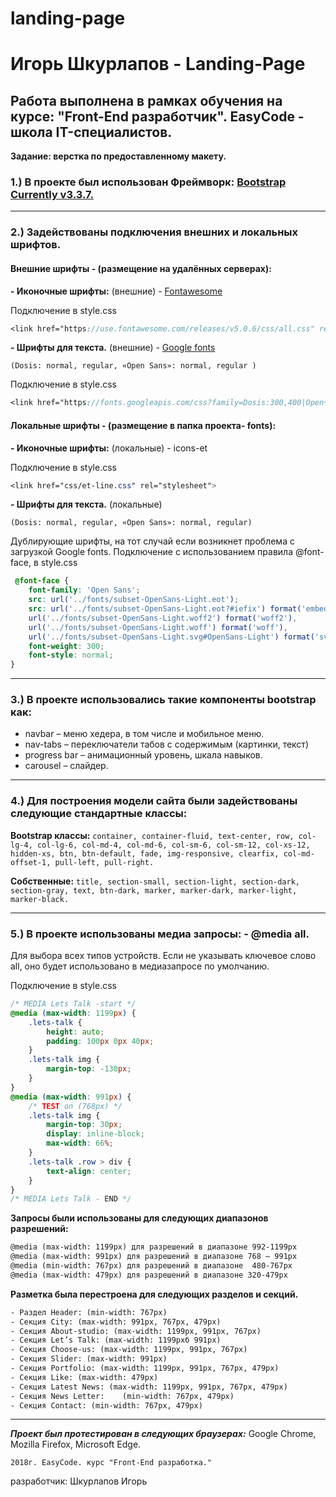 # landing-page
Игорь Шкурлапов - Landing-Page
========================
Работа выполнена в рамках обучения на курсе: "Front-End разработчик".
EasyCode - школа IT-специалистов.
-----------------------------------------
**Задание: верстка по предоставленному макету.**
### 1.) В проекте был использован Фреймворк: [Bootstrap  Currently v3.3.7.]( https://getbootstrap.com/docs/3.3/)
***
### 2.) Задействованы подключения внешних и локальных шрифтов.

#### Внешние шрифты - (размещение на удалённых серверах):

**- Иконочные шрифты:** (внешние) - [Fontawesome]( https://fontawesome.com/icons?d=gallery&m=free)

Подключение в style.css
```scss
<link href="https://use.fontawesome.com/releases/v5.0.6/css/all.css" rel="stylesheet">
```
**- Шрифты для текста.** (внешние) - [Google fonts]( https://fonts.google.com/)

`(Dosis: normal, regular, «Open Sans»: normal, regular )`

Подключение в style.css
```scss
<link href="https://fonts.googleapis.com/css?family=Dosis:300,400|Open+Sans:300,400" rel="stylesheet">
```
#### Локальные шрифты - (размещение в папка проекта- fonts):

**- Иконочные шрифты:** (локальные) - icons-et

Подключение в style.css
```scss
<link href="css/et-line.css" rel="stylesheet">
```
**- Шрифты для текста.** (локальные)

`(Dosis: normal, regular, «Open Sans»: normal, regular)`

Дублирующие шрифты, на тот случай если возникнет проблема с загрузкой Google fonts.
Подключение с использованием правила @font-face, в style.css

```scss
 @font-face {
    font-family: 'Open Sans';
    src: url('../fonts/subset-OpenSans-Light.eot');
    src: url('../fonts/subset-OpenSans-Light.eot?#iefix') format('embedded-opentype'),
    url('../fonts/subset-OpenSans-Light.woff2') format('woff2'),
    url('../fonts/subset-OpenSans-Light.woff') format('woff'),
    url('../fonts/subset-OpenSans-Light.svg#OpenSans-Light') format('svg');
    font-weight: 300;
    font-style: normal;
}
```
***
### 3.) В проекте использовались такие компоненты bootstrap как:

- navbar – меню хедера, в том числе и мобильное меню.
- nav-tabs – переключатели табов с содержимым (картинки, текст)
- progress bar – анимационный уровень, шкала навыков.
- carousel – слайдер.
***

### 4.) Для построения модели сайта были задействованы следующие  стандартные классы:

**Bootstrap классы:**
`container, container-fluid, text-center, row, col-lg-4, col-lg-6, col-md-4, col-md-6, col-sm-6, col-sm-12, col-xs-12, hidden-xs, btn, btn-default, fade, img-responsive, clearfix, col-md-offset-1, pull-left, pull-right.`

**Собственные:**
`title, section-small, section-light, section-dark, section-gray, text, btn-dark, marker, marker-dark, marker-light, marker-black.`

***
### 5.) В проекте использованы медиа запросы: - @media all.
Для выбора всех типов устройств. Если не указывать ключевое слово all, оно будет использовано в медиазапросе по умолчанию.

Подключение в style.css
```scss
/* MEDIA Lets Talk -start */
@media (max-width: 1199px) {
    .lets-talk {
        height: auto;
        padding: 100px 0px 40px;
    }
    .lets-talk img {
        margin-top: -130px;
    }
}
@media (max-width: 991px) {
    /* TEST on (768px) */
    .lets-talk img {
        margin-top: 30px;
        display: inline-block;
        max-width: 66%;
    }
    .lets-talk .row > div {
        text-align: center;
    }
}
/* MEDIA Lets Talk - END */
```
**Запросы были использованы для следующих диапазонов разрешений:**

```html
@media (max-width: 1199px) для разрешений в диапазоне 992-1199px
@media (max-width: 991px) для разрешений в диапазоне 768 – 991px
@media (min-width: 767px) для разрешений в диапазоне  480-767px
@media (max-width: 479px) для разрешений в диапазоне 320-479px
```

**Разметка была перестроена для следующих разделов и секций.**

```html
- Раздел Header: (min-width: 767px)
- Секция City: (max-width: 991px, 767px, 479px)
- Секция About-studio: (max-width: 1199px, 991px, 767px)
- Секция Let’s Talk: (max-width: 1199pxб 991px)
- Секция Choose-us: (max-width: 1199px, 991px, 767px)
- Секция Slider: (max-width: 991px)
- Секция Portfolio: (max-width: 1199px, 991px, 767px, 479px)
- Секция Like: (max-width: 479px)
- Секция Latest News: (max-width: 1199px, 991px, 767px, 479px)
- Секция News Letter: 	 (min-width: 767px, 479px)
- Секция Contact: (min-width: 767px, 479px)
```

***
***Проект был протестирован в следующих браузерах:***  Google Chrome, Mozilla Firefox, Microsoft Edge.

`2018г. EasyCode. курс "Front-End разработка."`

разработчик: Шкурлапов Игорь
